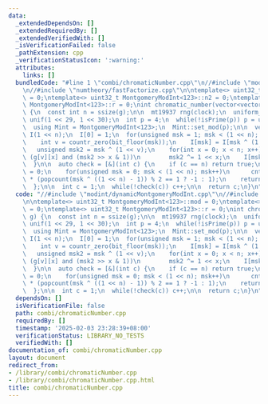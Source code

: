 ```yaml
---
data:
  _extendedDependsOn: []
  _extendedRequiredBy: []
  _extendedVerifiedWith: []
  _isVerificationFailed: false
  _pathExtension: cpp
  _verificationStatusIcon: ':warning:'
  attributes:
    links: []
  bundledCode: "#line 1 \"combi/chromaticNumber.cpp\"\n//#include \"modint/dynamicMontgomeryModInt.cpp\"\
    \n//#include \"numtheory/fastFactorize.cpp\"\n\ntemplate<> uint32_t MontgomeryModInt<123>::mod\
    \ = 0;\ntemplate<> uint32_t MontgomeryModInt<123>::n2 = 0;\ntemplate<> uint32_t\
    \ MontgomeryModInt<123>::r = 0;\nint chromatic_number(vector<vector<bool>> g)\
    \ {\n  const int n = ssize(g);\n\n  mt19937 rng(clock);\n  uniform_int_distribution<int>\
    \ unif(1 << 29, 1 << 30);\n  int p = 4;\n  while(!isPrime(p)) p = unif(rng);\n\
    \  using Mint = MontgomeryModInt<123>;\n  Mint::set_mod(p);\n\n  vector<Mint>\
    \ I(1 << n);\n  I[0] = 1;\n  for(unsigned msk = 1; msk < (1 << n); msk++) {\n\
    \    int v = countr_zero(bit_floor(msk));\n    I[msk] = I[msk ^ (1 << v)];\n \
    \   unsigned msk2 = msk ^ (1 << v);\n    for(int x = 0; x < n; x++)\n      if\
    \ (g[v][x] and (msk2 >> x & 1))\n        msk2 ^= 1 << x;\n    I[msk] += I[msk2];\n\
    \  }\n\n  auto check = [&](int c) {\n    if (c == n) return true;\n    Mint cnt\
    \ = 0;\n    for(unsigned msk = 0; msk < (1 << n); msk++)\n      cnt += I[msk].pow(c)\
    \ * (popcount(msk ^ ((1 << n) - 1)) % 2 == 1 ? -1 : 1);\n    return cnt != 0;\n\
    \  };\n\n  int c = 1;\n  while(!check(c)) c++;\n\n  return c;\n}\n"
  code: "//#include \"modint/dynamicMontgomeryModInt.cpp\"\n//#include \"numtheory/fastFactorize.cpp\"\
    \n\ntemplate<> uint32_t MontgomeryModInt<123>::mod = 0;\ntemplate<> uint32_t MontgomeryModInt<123>::n2\
    \ = 0;\ntemplate<> uint32_t MontgomeryModInt<123>::r = 0;\nint chromatic_number(vector<vector<bool>>\
    \ g) {\n  const int n = ssize(g);\n\n  mt19937 rng(clock);\n  uniform_int_distribution<int>\
    \ unif(1 << 29, 1 << 30);\n  int p = 4;\n  while(!isPrime(p)) p = unif(rng);\n\
    \  using Mint = MontgomeryModInt<123>;\n  Mint::set_mod(p);\n\n  vector<Mint>\
    \ I(1 << n);\n  I[0] = 1;\n  for(unsigned msk = 1; msk < (1 << n); msk++) {\n\
    \    int v = countr_zero(bit_floor(msk));\n    I[msk] = I[msk ^ (1 << v)];\n \
    \   unsigned msk2 = msk ^ (1 << v);\n    for(int x = 0; x < n; x++)\n      if\
    \ (g[v][x] and (msk2 >> x & 1))\n        msk2 ^= 1 << x;\n    I[msk] += I[msk2];\n\
    \  }\n\n  auto check = [&](int c) {\n    if (c == n) return true;\n    Mint cnt\
    \ = 0;\n    for(unsigned msk = 0; msk < (1 << n); msk++)\n      cnt += I[msk].pow(c)\
    \ * (popcount(msk ^ ((1 << n) - 1)) % 2 == 1 ? -1 : 1);\n    return cnt != 0;\n\
    \  };\n\n  int c = 1;\n  while(!check(c)) c++;\n\n  return c;\n}\n"
  dependsOn: []
  isVerificationFile: false
  path: combi/chromaticNumber.cpp
  requiredBy: []
  timestamp: '2025-02-03 23:28:39+08:00'
  verificationStatus: LIBRARY_NO_TESTS
  verifiedWith: []
documentation_of: combi/chromaticNumber.cpp
layout: document
redirect_from:
- /library/combi/chromaticNumber.cpp
- /library/combi/chromaticNumber.cpp.html
title: combi/chromaticNumber.cpp
---
```

